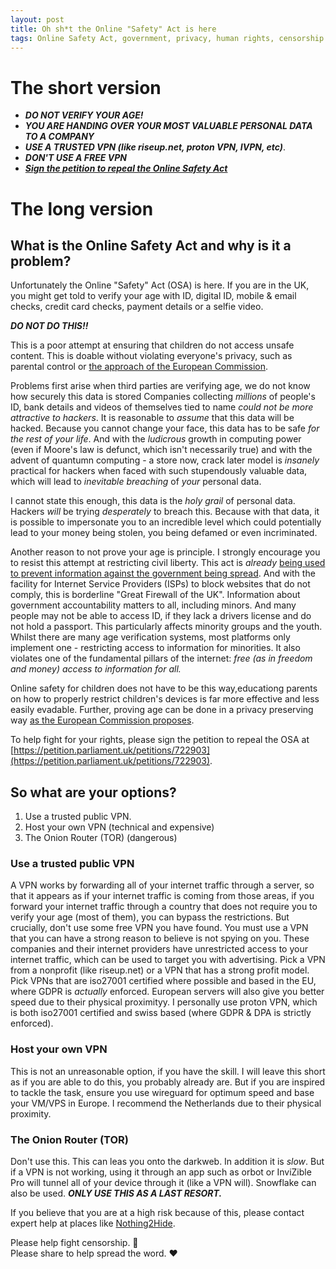 ```yaml
---
layout: post
title: Oh sh*t the Online "Safety" Act is here
tags: Online Safety Act, government, privacy, human rights, censorship
---
```

# The short version
- ***DO NOT VERIFY YOUR AGE!***
- ***YOU ARE HANDING OVER YOUR MOST VALUABLE PERSONAL DATA TO A COMPANY***
- ***USE A TRUSTED VPN (like riseup.net, proton VPN, IVPN, etc)***.
- ***DON'T USE A FREE VPN***
- [***Sign the petition to repeal the Online Safety Act***](https://petition.parliament.uk/petitions/722903)
  
# The long version
## What is the Online Safety Act and why is it a problem?

Unfortunately the Online "Safety" Act (OSA) is here. If you are in the UK, you might get told to verify your age with ID, digital ID, mobile & email checks, credit card checks, payment details or a selfie video. 
  
 ***DO NOT DO THIS!!***  
  
This is a poor attempt at ensuring that children do not access unsafe content. This is doable without violating everyone's privacy, such as parental control or [the approach of the European Commission](https://digital-strategy.ec.europa.eu/en/policies/eu-age-verification). 


Problems first arise when third parties are verifying age, we do not know how securely this data is stored  Companies collecting *millions* of people's ID, bank details and videos of themselves tied to name *could not be more attractive to hackers*.  It is reasonable to *assume* that this data will be hacked. Because you cannot change your face, this data has to be safe *for the rest of your life*. And with the *ludicrous* growth in computing power (even if Moore's law is defunct, which isn't necessarily true) and with the advent of quantumn computing - a store now, crack later model is *insanely* practical for hackers when faced with such stupendously valuable data, which will lead to *inevitable breaching* of *your* personal data.
  
I cannot state this enough, this data is the *holy grail* of personal data. Hackers *will* be trying *desperately* to breach this. Because with that data, it is possible to impersonate you to an incredible level which could potentially lead to your money being stolen, you being defamed or even incriminated.
  
Another reason to not prove your age is principle. I strongly encourage you to resist this attempt at restricting civil liberty. This act is *already* [being used to prevent information against the government being spread](https://www.404media.co/uk-users-need-to-post-selfie-or-photo-id-to-view-reddits-r-israelcrimes-r-ukrainewarfootage/). And with the facility for Internet Service Providers (ISPs) to block websites that do not comply, this is borderline "Great Firewall of the UK". Information about government accountability matters to all, including minors. And many people may not be able to access ID, if they lack a drivers license and do not hold a passport. This particularly affects minority groups and the youth. Whilst there are many age verification systems, most platforms only implement one - restricting access to information for minorities. It also violates one of the fundamental pillars of the internet: *free (as in freedom *and* money) access to information for all.*  
  
Online safety for children does not have to be this way,educationg parents on how to properly restrict children's devices is far more effective and less easily evadable. Further, proving age can be done in a privacy preserving way [as the European Commission proposes](https://digital-strategy.ec.europa.eu/en/policies/eu-age-verification). 
  
To help fight for your rights, please sign the petition to repeal the OSA at [https://petition.parliament.uk/petitions/722903](https://petition.parliament.uk/petitions/722903). 
  
## So what are your options?
1. Use a trusted public VPN.
2. Host your own VPN (technical and expensive)
3. The Onion Router (TOR) (dangerous)

### Use a trusted public VPN
A VPN works by forwarding all of your internet traffic through a server, so that it appears as if your internet traffic is coming from those areas, if you forward your internet traffic through a country that does not require you to verify your age (most of them), you can bypass the restrictions. But crucially, don't use some free VPN you have found. You must use a VPN that you can have a strong reason to believe is not spying on you. These companies and their internet providers have unrestricted access to your internet traffic, which can be used to target you with advertising. Pick a VPN from a nonprofit (like riseup.net) or a VPN that has a strong profit model. Pick VPNs that are iso27001 certified where possible and based in the EU, where GDPR is *actually* enforced. European servers will also give you better speed due to their physical proximityy. I personally use proton VPN, which is both iso27001 certified and swiss based (where GDPR & DPA is strictly enforced).

### Host your own VPN
This is not an unreasonable option, if you have the skill. I will leave this short as if you are able to do this, you probably already are. But if you are inspired to tackle the task, ensure you use wireguard for optimum speed and base your VM/VPS in Europe. I recommend the Netherlands due to their physical proximity. 

### The Onion Router (TOR)
Don't use this. This can leas you onto the darkweb. In addition it is *slow*. But if a VPN is not working, using it through an app such as orbot or InviZible Pro will tunnel all of your device through it (like a VPN will). Snowflake can also be used. ***ONLY USE THIS AS A LAST RESORT.***
  
If you believe that you are at a high risk because of this, please contact expert help at places like [Nothing2Hide](https://nothing2hide.org/en/).
 
 
Please help fight censorship. 🚀  
Please share to help spread the word. ❤
